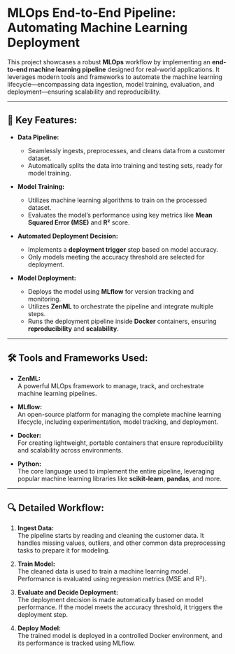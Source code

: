 # MLOps End-to-End Pipeline: Automating Machine Learning Deployment

This project showcases a robust **MLOps** workflow by implementing an **end-to-end machine learning pipeline** designed for real-world applications. It leverages modern tools and frameworks to automate the machine learning lifecycle—encompassing data ingestion, model training, evaluation, and deployment—ensuring scalability and reproducibility.

---

## 🚀 Key Features:

- **Data Pipeline:**  
  - Seamlessly ingests, preprocesses, and cleans data from a customer dataset.
  - Automatically splits the data into training and testing sets, ready for model training.

- **Model Training:**  
  - Utilizes machine learning algorithms to train on the processed dataset.
  - Evaluates the model’s performance using key metrics like **Mean Squared Error (MSE)** and **R²** score.

- **Automated Deployment Decision:**  
  - Implements a **deployment trigger** step based on model accuracy.
  - Only models meeting the accuracy threshold are selected for deployment.

- **Model Deployment:**  
  - Deploys the model using **MLflow** for version tracking and monitoring.
  - Utilizes **ZenML** to orchestrate the pipeline and integrate multiple steps.
  - Runs the deployment pipeline inside **Docker** containers, ensuring **reproducibility** and **scalability**.

---

## 🛠 Tools and Frameworks Used:

- **ZenML:**  
  A powerful MLOps framework to manage, track, and orchestrate machine learning pipelines.

- **MLflow:**  
  An open-source platform for managing the complete machine learning lifecycle, including experimentation, model tracking, and deployment.

- **Docker:**  
  For creating lightweight, portable containers that ensure reproducibility and scalability across environments.

- **Python:**  
  The core language used to implement the entire pipeline, leveraging popular machine learning libraries like **scikit-learn**, **pandas**, and more.

---

## 🔍 Detailed Workflow:

1. **Ingest Data:**  
   The pipeline starts by reading and cleaning the customer data. It handles missing values, outliers, and other common data preprocessing tasks to prepare it for modeling.

2. **Train Model:**  
   The cleaned data is used to train a machine learning model. Performance is evaluated using regression metrics (MSE and R²).

3. **Evaluate and Decide Deployment:**  
   The deployment decision is made automatically based on model performance. If the model meets the accuracy threshold, it triggers the deployment step.

4. **Deploy Model:**  
   The trained model is deployed in a controlled Docker environment, and its performance is tracked using MLflow.



